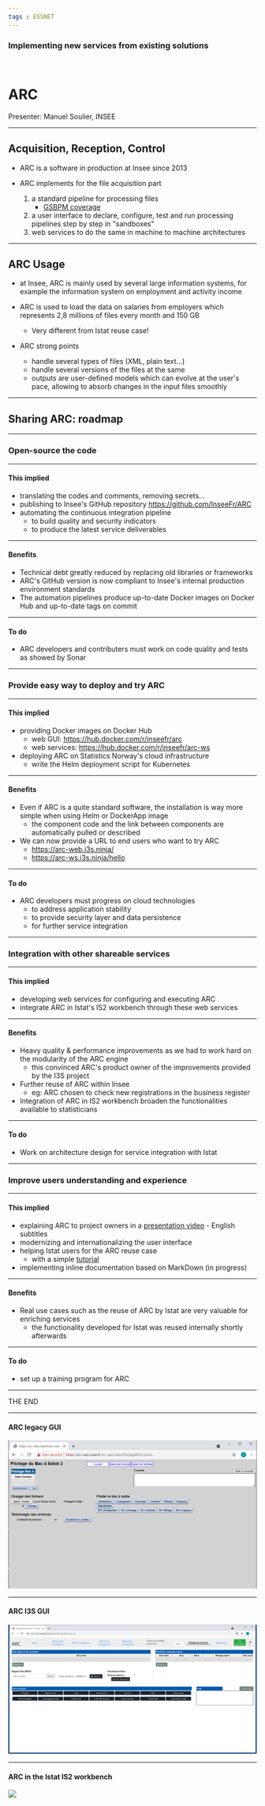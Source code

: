 ```yaml
---
tags : ESSNET
---
```


### Implementing new services from existing solutions

<br>

# ARC

Presenter: Manuel Soulier, INSEE

---

## Acquisition, Reception, Control

- ARC is a software in production at Insee since 2013

- ARC implements for the file acquisition part
	1. a standard pipeline for processing files
		- [GSBPM coverage](arc_gsbpm.png)
	3. a user interface to declare, configure, test and run processing pipelines step by step in "sandboxes"
	4. web services to do the same in machine to machine architectures

---

## ARC Usage

- at Insee, ARC is mainly used by several large information systems, for example the information system on employment and activity income

- ARC is used to load the data on salaries from employers which represents 2,8 millions of files every month and 150 GB
	- Very different from Istat reuse case!

- ARC strong points
	- handle several types of files (XML, plain text...)
	- handle several versions of the files at the same
	- outputs are user-defined models which can evolve at the user's pace, allowing to absorb changes in the input files smoothly


---

## Sharing ARC: roadmap

---

### Open-source the code

---

#### This implied
- translating the codes and comments, removing secrets...
- publishing to Insee's GitHub repository https://github.com/InseeFr/ARC
- automating the continuous integration pipeline
	- to build quality and security indicators
	- to produce the latest service deliverables

---

#### Benefits
* Technical debt greatly reduced by replacing old libraries or frameworks
* ARC's GitHub version is now compliant to Insee's internal production environment standards
* The automation pipelines produce up-to-date Docker images on Docker Hub and up-to-date tags on commit

---

#### To do
* ARC developers and contributers must work on code quality and tests as showed by Sonar

---

### Provide easy way to deploy and try ARC

---

#### This implied
- providing Docker images on Docker Hub
	- web GUI: https://hub.docker.com/r/inseefr/arc
	- web services: https://hub.docker.com/r/inseefr/arc-ws
- deploying ARC on Statistics Norway's cloud infrastructure
	- write the Helm deployment script for Kubernetes

---

#### Benefits
- Even if ARC is a quite standard software, the installation is way more simple when using Helm or DockerApp image
	- the component code and the link between components are automatically pulled or described
- We can now provide a URL to end users who want to try ARC
	- https://arc-web.i3s.ninja/
	- https://arc-ws.i3s.ninja/hello

---

#### To do
- ARC developers must progress on cloud technologies
	- to address application stability
	- to provide security layer and data persistence
	- for further service integration

---

### Integration with other shareable services

---

#### This implied
- developing web services for configuring and executing ARC
- integrate ARC in Istat's IS2 workbench through these web services

---

#### Benefits
- Heavy quality & performance improvements as we had to work hard on the modularity of the ARC engine
	- this convinced ARC's product owner of the improvements provided by the I3S project
- Further reuse of ARC within Insee
	- eg: ARC chosen to check new registrations in the business register
- Integration of ARC in IS2 workbench broaden the functionalities available to statisticians

---

#### To do
- Work on architecture design for service integration with Istat

---

### Improve users understanding and experience

---

#### This implied
- explaining ARC to project owners in a [presentation video](https://www.youtube.com/watch?v=zeiefI85EVo) - English subtitles
- modernizing and internationalizing the user interface
- helping Istat users for the ARC reuse case
	- with a simple [tutorial](arc_tutorial.md)
- implementing inline documentation based on MarkDown (in progress)

---

#### Benefits
- Real use cases such as the reuse of ARC by Istat are very valuable for enriching services
	- the functionality developed for Istat was reused internally shortly afterwards

---

#### To do
- set up a training program for ARC

---

THE END

---

#### ARC legacy GUI

![](arc_old.png)

---

#### ARC I3S GUI

![](arc_new.png)

---

#### ARC in the Istat IS2 workbench

![](arc_is2.png)
